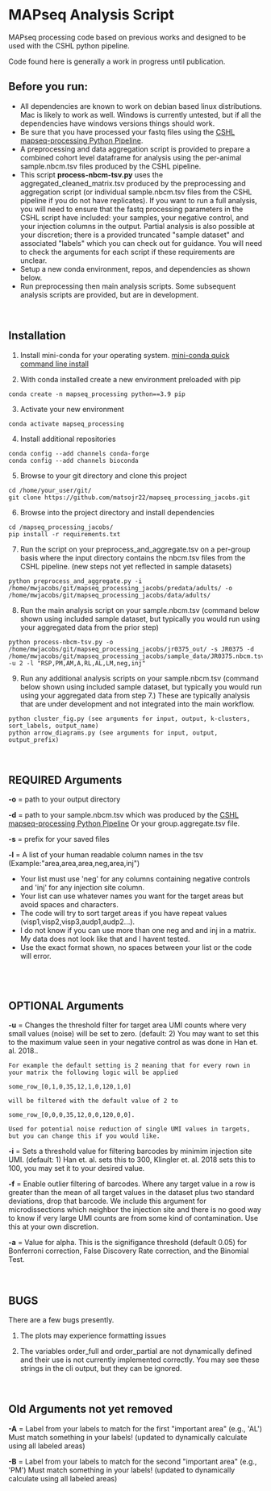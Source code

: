 # MAPseq Analysis Script
MAPseq processing code based on previous works and designed to be used with the CSHL python pipeline.

Code found here is generally a work in progress until publication.

## **Before you run:**
- All dependencies are known to work on debian based linux distributions. Mac is likely to work as well. Windows is currently untested, but if all the dependencies have windows versions things should work.
- Be sure that you have processed your fastq files using the [CSHL mapseq-processing Python Pipeline](https://github.com/ZadorLaboratory/mapseq-processing).
- A preprocessing and data aggregation script is provided to prepare a combined cohort level dataframe for analysis using the per-animal sample.nbcm.tsv files produced by the CSHL pipeline.
- This script **process-nbcm-tsv.py** uses the aggregated_cleaned_matrix.tsv produced by the preprocessing and aggregation script (or individual sample.nbcm.tsv files from the CSHL pipeline if you do not have replicates). If you want to run a full analysis, you will need to ensure that the fastq processing parameters in the CSHL script have included: your samples, your negative control, and your injection columns in the output. Partial analysis is also possible at your discretion; there is a provided truncated "sample dataset" and associated "labels" which you can check out for guidance. You will need to check the arguments for each script if these requirements are unclear.
- Setup a new conda environment, repos, and dependencies as shown below.
- Run preprocessing then main analysis scripts. Some subsequent analysis scripts are provided, but are in development.
<br/>

## Installation

1. Install mini-conda for your operating system. [mini-conda quick command line install](https://docs.anaconda.com/miniconda/install/#quick-command-line-install)

2.  With conda installed create a new environment preloaded with pip

 ```
conda create -n mapseq_processing python==3.9 pip
```

3. Activate your new environment

```
conda activate mapseq_processing
```

4. Install additional repositories

```
conda config --add channels conda-forge
conda config --add channels bioconda
```

5. Browse to your git directory and clone this project

```
cd /home/your_user/git/
git clone https://github.com/matsojr22/mapseq_processing_jacobs.git
```

6. Browse into the project directory and install dependencies

```
cd /mapseq_processing_jacobs/
pip install -r requirements.txt
```

7. Run the script on your preprocess_and_aggregate.tsv on a per-group basis where the input directory contains the nbcm.tsv files from the CSHL pipeline. (new steps not yet reflected in sample datasets)

```
python preprocess_and_aggregate.py -i /home/mwjacobs/git/mapseq_processing_jacobs/predata/adults/ -o /home/mwjacobs/git/mapseq_processing_jacobs/data/adults/
```

8. Run the main analysis script on your sample.nbcm.tsv (command below shown using included sample dataset, but typically you would run using your aggregated data from the prior step)

```
python process-nbcm-tsv.py -o /home/mwjacobs/git/mapseq_processing_jacobs/jr0375_out/ -s JR0375 -d /home/mwjacobs/git/mapseq_processing_jacobs/sample_data/JR0375.nbcm.tsv -u 2 -l "RSP,PM,AM,A,RL,AL,LM,neg,inj"
```

9. Run any additional analysis scripts on your sample.nbcm.tsv (command below shown using included sample dataset, but typically you would run using your aggregated data from step 7.) These are typically analysis that are under development and not integrated into the main workflow.

```
python cluster_fig.py (see arguments for input, output, k-clusters, sort_labels, output_name)
python arrow_diagrams.py (see arguments for input, output, output_prefix)

```

<br/>

## **REQUIRED Arguments**

**-o** = path to your output directory

**-d** = path to your sample.nbcm.tsv which was produced by the [CSHL mapseq-processing Python Pipeline](https://github.com/ZadorLaboratory/mapseq-processing) Or your group.aggregate.tsv file.

**-s** = prefix for your saved files

**-l** = A list of your human readable column names in the tsv (Example:"area,area,area,neg,area,inj") 
- Your list must use 'neg' for any columns containing negative controls and 'inj' for any injection site column.
- Your list can use whatever names you want for the target areas but avoid spaces and characters.
- The code will try to sort target areas if you have repeat values (visp1,visp2,visp3,audp1,audp2...).
- I do not know if you can use more than one neg and and inj in a matrix. My data does not look like that and I havent tested.
- Use the exact format shown, no spaces between your list or the code will error.

<br/>
<br/>

## **OPTIONAL Arguments**

**-u** = Changes the threshold filter for target area UMI counts where very small values (noise) will be set to zero. (default: 2) You may want to set this to the maximum value seen in your negative control as was done in Han et. al. 2018..

```
For example the default setting is 2 meaning that for every rown in your matrix the following logic will be applied

some_row_[0,1,0,35,12,1,0,120,1,0]

will be filtered with the default value of 2 to

some_row_[0,0,0,35,12,0,0,120,0,0].

Used for potential noise reduction of single UMI values in targets, but you can change this if you would like.
```

**-i** = Sets a threshold value for filtering barcodes by minimim injection site UMI. (default: 1) Han et. al. sets this to 300, Klingler et. al. 2018 sets this to 100, you may set it to your desired value.

**-f** = Enable outlier filtering of barcodes. Where any target value in a row is greater than the mean of all target values in the dataset plus two standard deviations, drop that barcode. We include this argument for microdissections which neighbor the injection site and there is no good way to know if very large UMI counts are from some kind of contamination. Use this at your own discretion.

**-a** = Value for alpha. This is the signifigance threshold (default 0.05) for Bonferroni correction, False Discovery Rate correction, and the Binomial Test.

<br/>

## **BUGS**
There are a few bugs presently. 

1. The plots may experience formatting issues

2. The variables order_full and order_partial are not dynamically defined and their use is not currently implemented correctly. You may see these strings in the cli output, but they can be ignored.

<br/>

## **Old Arguments not yet removed**

**-A** = Label from your labels to match for the first "important area" (e.g., 'AL') Must match something in your labels! (updated to dynamically calculate using all labeled areas)

**-B** = Label from your labels to match for the second "important area" (e.g., 'PM') Must match something in your labels! (updated to dynamically calculate using all labeled areas)

